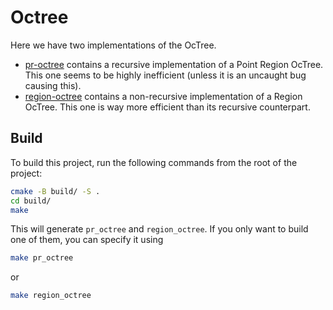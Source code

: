 # Octree
Here we have two implementations of the OcTree.
- [pr-octree](https://github.com/mgonnav/OcTree/tree/master/pr-octree) contains a recursive implementation of a Point Region OcTree.
This one seems to be highly inefficient (unless it is an uncaught bug causing this).
- [region-octree](https://github.com/mgonnav/OcTree/tree/master/region-octree) contains a non-recursive implementation of a Region OcTree.
This one is way more efficient than its recursive counterpart.

## Build
To build this project, run the following commands from the root of the project:
```bash
cmake -B build/ -S .
cd build/
make
```

This will generate `pr_octree` and `region_octree`. If you only want to build one of them, you can specify it using
```bash
make pr_octree
```
or
```bash
make region_octree
```
